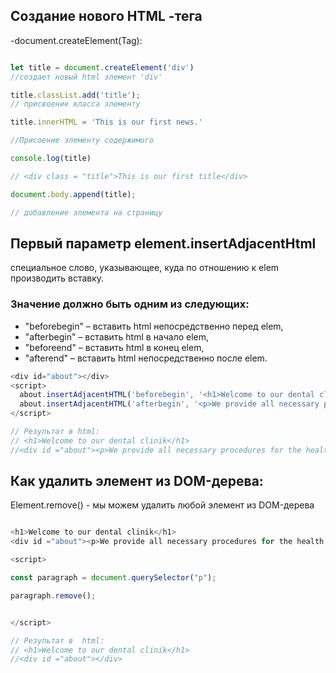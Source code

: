 ## Создание нового HTML -тега
</hr>

-document.createElement(Tag):

```js

let title = document.createElement('div') 
//создает новый html элемент 'div'

title.classList.add('title');
// присвоение класса элементу

title.innerHTML = 'This is our first news.'

//Присоение элементу содержимого

console.log(title)

// <div class = "title">This is our first title</div>

document.body.append(title);

// добавление элемента на страницу

```
## Первый параметр element.insertAdjacentHtml


специальное слово, указывающее, куда по отношению к elem производить вставку. 


### Значение должно быть одним из следующих:

- "beforebegin" – вставить html непосредственно перед elem,
- "afterbegin" – вставить html в начало elem,
- "beforeend" – вставить html в конец elem,
- "afterend" – вставить html непосредственно после elem.

```js
<div id="about"></div>
<script>
  about.insertAdjacentHTML('beforebegin', '<h1>Welcome to our dental clinik</h1>');
  about.insertAdjacentHTML('afterbegin', '<p>We provide all necessary procedures for the health of your teeth ahnd oral cavity</p>');
</script>

// Результат в html:
// <h1>Welcome to our dental clinik</h1>
//<div id ="about"><p>We provide all necessary procedures for the health of //your teeth ahnd oral cavity</p></div>


```

## Как удалить элемент из DOM-дерева:

</hr>

Element.remove() - мы можем удалить любой элемент из DOM-дерева

```js

<h1>Welcome to our dental clinik</h1>
<div id ="about"><p>We provide all necessary procedures for the health of //your teeth ahnd oral cavity</p></div>

<script>

const paragraph = document.querySelector("p");

paragraph.remove();


</script>

// Результат в  html:
// <h1>Welcome to our dental clinik</h1>
//<div id ="about"></div>

```
